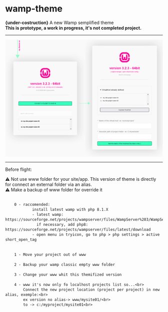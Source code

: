 # wamp-theme
<b>{under-costruction}</b> A new Wamp semplified theme<br>
<b>This is prototype, a work in progress, it's not completed project.</b>

---

<img src="./preview.png" alt="alternative wamp theme"/>

---

Before flight:

⚠ Not use www folder for your site/app. This version of theme is directly for connect an external folder via an alias.<br>
⚠ Make a backup of www folder for override it

```

    0 - raccomended:
            install latest wamp with php 8.1.X 
            - latest wamp: https://sourceforge.net/projects/wampserver/files/WampServer%203/WampServer%203.0.0/wampserver3.2.6_x86.exe/download
              if necessary, add php8: https://sourceforge.net/projects/wampserver/files/latest/download
            - open menu in tryicon, go to php > php settings > active short_open_tag


    1 - Move your project out of www

    2 - Backup your wamp classic empty www folder

    3 - Change your www whit this themifized version

    4 - www it's now only fo localhost projects list so...<br>
        Connect the new project location (project per project) in new alias, exemple:<br>
        ex version no alias-> www/mysite01/<br>
        to -> c:/myproject/mysite01<br>

```
